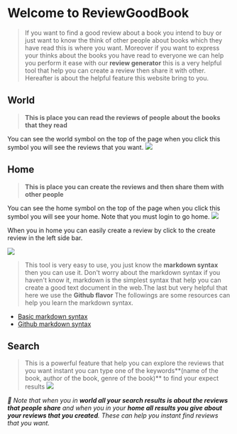 # Welcome to ReviewGoodBook 
> If you want to find a good review about a book you intend to buy or just want to know the think of other people about books which they have read this is where you want. Moreover if you want to express your thinks about the books you have read to everyone we can help you perform it ease with our **review generator** this is a very helpful tool that help you can create a review then share it with other. Hereafter is about the helpful feature this website bring to you.


## World
> **This is place you can read the reviews of people about the books that they read**

You can see the world symbol on the top of the page when you click this symbol you will see the reviews that you want.
![](/images/1665020809410.png)

## Home
> **This is place you can create the reviews and then share them with other people**

You can see the home symbol on the top of the page when you click this symbol you will see your home. Note that you must login to go home.
![](/images/1664363041178.png)

When you in home you can easily create a review by click to the create review in the left side bar.

![](/images/1664728452573.png)


>This tool is very easy to use, you just know the **markdown syntax** then you can use it. Don't worry about the markdown syntax if you haven't know it, markdown is the simplest syntax that help you can create a good text document in the web.The last but very helpful that here we use the **Github flavor** The followings are some resources can help you learn the markdown syntax. 

* [Basic markdown syntax](https://www.markdownguide.org/getting-started/)
* [Github markdown syntax](https://docs.github.com/en/get-started/writing-on-github/getting-started-with-writing-and-formatting-on-github/basic-writing-and-formatting-syntax#lists)


## Search 
> This is a powerful feature that help you can explore the reviews that you want instant you can type one of the keywords**(name of the book, author of the book, genre of the book)** to find your expect results
![](/images/1664931374944.png)


*:blue_heart: Note that when you in ***world all your search results is about the reviews that people share*** and when you in your ***home all results you give about your reviews that you created***. These can help you instant find reviews that you want.*

